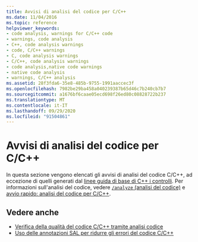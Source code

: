 ```yaml
---
title: Avvisi di analisi del codice per C/C++
ms.date: 11/04/2016
ms.topic: reference
helpviewer_keywords:
- code analysis, warnings for C/C++ code
- warnings, code analysis
- C++, code analysis warnings
- code, C/C++ warnings
- C, code analysis warnings
- C/C++, code analysis warnings
- code analysis,native code warnings
- native code analysis
- warnings, C/C++ analysis
ms.assetid: 28f3fda6-35e8-485b-9755-1991aaccec3f
ms.openlocfilehash: 7982be29ba458a040239387b65d46c7b240cb7b7
ms.sourcegitcommit: a1676bf6caae05ecd698f26ed80c08828722b237
ms.translationtype: MT
ms.contentlocale: it-IT
ms.lasthandoff: 09/29/2020
ms.locfileid: "91504861"
---
```

# <a name="code-analysis-for-cc-warnings"></a>Avvisi di analisi del codice per C/C++

In questa sezione vengono elencati gli avvisi di analisi del codice C/C++, ad eccezione di quelli generati dal [linee guida di base di C++ i controlli](code-analysis-for-cpp-corecheck.md). Per informazioni sull'analisi del codice, vedere [ `/analyze` (analisi del codice)](../build/reference/analyze-code-analysis.md) e [avvio rapido: analisi del codice per C/C++](../code-quality/quick-start-code-analysis-for-c-cpp.md).

## <a name="see-also"></a>Vedere anche

- [Verifica della qualità del codice C/C++ tramite analisi codice](../code-quality/code-analysis-for-c-cpp-overview.md)
- [Uso delle annotazioni SAL per ridurre gli errori del codice C/C++](../code-quality/using-sal-annotations-to-reduce-c-cpp-code-defects.md)
